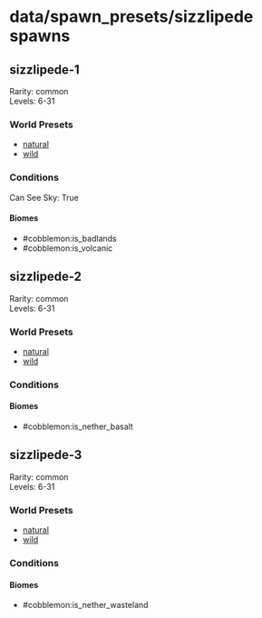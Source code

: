 # data/spawn_presets/sizzlipede spawns  
  
## sizzlipede-1  
Rarity: common  
Levels: 6-31  
  
### World Presets  
* [natural](/data/spawn_data/natural.md)  
* [wild](/data/spawn_data/wild.md)  
  
### Conditions  
Can See Sky: True  
  
#### Biomes  
  * #cobblemon:is_badlands
  * #cobblemon:is_volcanic
  
  
## sizzlipede-2  
Rarity: common  
Levels: 6-31  
  
### World Presets  
* [natural](/data/spawn_data/natural.md)  
* [wild](/data/spawn_data/wild.md)  
  
### Conditions  
  
#### Biomes  
  * #cobblemon:is_nether_basalt
  
  
## sizzlipede-3  
Rarity: common  
Levels: 6-31  
  
### World Presets  
* [natural](/data/spawn_data/natural.md)  
* [wild](/data/spawn_data/wild.md)  
  
### Conditions  
  
#### Biomes  
  * #cobblemon:is_nether_wasteland
  
